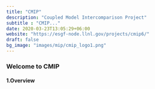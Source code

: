 ```yaml
---
title: "CMIP"
description: "Coupled Model Intercomparison Project"
subtitle : "CMIP..."
date: 2020-03-23T13:05:29+06:00
website: "https://esgf-node.llnl.gov/projects/cmip6/"
draft: false
bg_image: "images/mip/cmip_logo1.png"
---
```


### Welcome to CMIP


#### 1.Overview